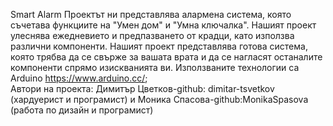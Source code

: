 Smart Alarm
Проектът ни представлява алармена система, която съчетава функциите на "Умен дом" и "Умна ключалка". Нашият проект улеснява ежедневието и предпазването от крадци, като използва различни компоненти.
Нашият проект представлява готова система, която трябва да се свърже за вашата врата и да се нагласят останалите компоненти спрямо изискванията ви. 
Използваните технологии са Arduino https://www.arduino.cc/;   
Автори на проекта: Димитър Цветков-github: dimitar-tsvetkov (хардуерист и програмист) и Моника Спасова-github:MonikaSpasova (работа по дизайн и програмист)
